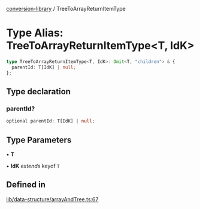 [conversion-library](../globals.md) / TreeToArrayReturnItemType

# Type Alias: TreeToArrayReturnItemType\<T, IdK\>

```ts
type TreeToArrayReturnItemType<T, IdK>: Omit<T, "children"> & {
  parentId: T[IdK] | null;
};
```

## Type declaration

### parentId?

```ts
optional parentId: T[IdK] | null;
```

## Type Parameters

• **T**

• **IdK** *extends* keyof `T`

## Defined in

[lib/data-structure/arrayAndTree.ts:67](https://github.com/fxss5201/conversion-library/blob/main/lib/data-structure/arrayAndTree.ts#L67)
